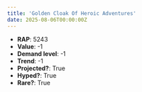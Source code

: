 ```yaml
---
title: 'Golden Cloak Of Heroic Adventures'
date: 2025-08-06T00:00:00Z
---
```

- **RAP**: 5243
- **Value**: -1
- **Demand level**: -1
- **Trend**: -1
- **Projected?**: True
- **Hyped?**: True
- **Rare?**: True
